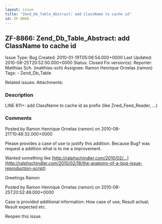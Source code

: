 ```yaml
---
layout: issue
title: "Zend_Db_Table_Abstract: add ClassName to cache id"
id: ZF-8866
---
```


ZF-8866: Zend\_Db\_Table\_Abstract: add ClassName to cache id
-------------------------------------------------------------

 Issue Type: Bug Created: 2010-01-19T05:06:54.000+0000 Last Updated: 2010-08-25T20:52:50.000+0000 Status: Closed Fix version(s): 
 Reporter:  Matthias Sch. (matthias-sch)  Assignee:  Ramon Henrique Ornelas (ramon)  Tags: - Zend\_Db\_Table
 
 Related issues: 
 Attachments: 
### Description

LINE 811+: add ClassName to cache id as prefix (like Zned\_Feed\_Reader, ...)

 

 

### Comments

Posted by Ramon Henrique Ornelas (ramon) on 2010-08-21T10:48:32.000+0000

Please provides a case of use to justify this addition. Because Bug? was request a addition what is to me a improvement.

Wanted something like [http://ralphschindler.com/2010/02/…](http://ralphschindler.com/2010/02/18/the-anatomy-of-a-bug-issue-reproduction-script)

Greetings Ramon

 

 

Posted by Ramon Henrique Ornelas (ramon) on 2010-08-25T20:52:49.000+0000

Case is provided additional information: How case of use; Result actual; Result expected etc.

Reopen this issue.

 

 
